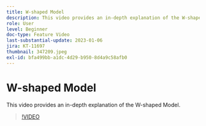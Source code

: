 ```yaml
---
title: W-shaped Model
description: This video provides an in-depth explanation of the W-shaped Model.
role: User
level: Beginner
doc-type: Feature Video
last-substantial-update: 2023-01-06
jira: KT-11697
thumbnail: 347209.jpeg
exl-id: bfa499bb-a1dc-4d29-b950-8d4a9c58afb0
---
```

# W-shaped Model

This video provides an in-depth explanation of the W-shaped Model.

>[!VIDEO](https://video.tv.adobe.com/v/347209/?quality=12&learn=on)
